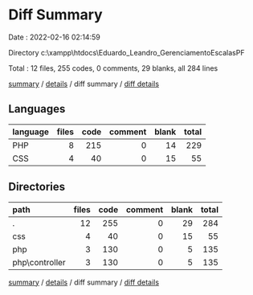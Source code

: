 # Diff Summary

Date : 2022-02-16 02:14:59

Directory c:\xampp\htdocs\Eduardo_Leandro_GerenciamentoEscalasPF

Total : 12 files,  255 codes, 0 comments, 29 blanks, all 284 lines

[summary](results.md) / [details](details.md) / diff summary / [diff details](diff-details.md)

## Languages
| language | files | code | comment | blank | total |
| :--- | ---: | ---: | ---: | ---: | ---: |
| PHP | 8 | 215 | 0 | 14 | 229 |
| CSS | 4 | 40 | 0 | 15 | 55 |

## Directories
| path | files | code | comment | blank | total |
| :--- | ---: | ---: | ---: | ---: | ---: |
| . | 12 | 255 | 0 | 29 | 284 |
| css | 4 | 40 | 0 | 15 | 55 |
| php | 3 | 130 | 0 | 5 | 135 |
| php\controller | 3 | 130 | 0 | 5 | 135 |

[summary](results.md) / [details](details.md) / diff summary / [diff details](diff-details.md)